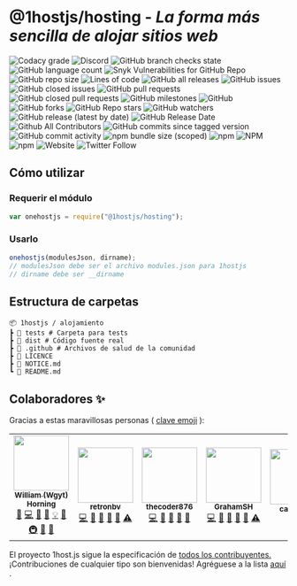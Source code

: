 # @1hostjs/hosting - *La forma más sencilla de alojar sitios web*

![Codacy grade](https://img.shields.io/codacy/grade/aa8004662996446e9dd30ff0d1c71c5b?logo=codacy&logoColor=white&style=for-the-badge&color=F63202) ![Discord](https://img.shields.io/discord/815203873324662865?color=F63202&logo=discord&logoColor=white&style=for-the-badge) ![GitHub branch checks state](https://img.shields.io/github/checks-status/1hostjs/hosting/main?logo=github&logoColor=white&style=for-the-badge&color=F63202) ![GitHub language count](https://img.shields.io/github/languages/count/1hostjs/hosting?logo=github&logoColor=white&style=for-the-badge&color=F63202) ![Snyk Vulnerabilities for GitHub Repo](https://img.shields.io/snyk/vulnerabilities/github/1hostjs/hosting?color=F63202&logo=github&logoColor=white&style=for-the-badge) ![GitHub repo size](https://img.shields.io/github/repo-size/1hostjs/hosting?color=F63202&logo=github&logoColor=white&style=for-the-badge) ![Lines of code](https://img.shields.io/tokei/lines/github/1hostjs/hosting?color=F63202&label=total%20lines%20of%20code&logo=github&logoColor=white&style=for-the-badge) ![GitHub all releases](https://img.shields.io/github/downloads/1hostjs/hosting/total?color=F63202&logo=github&logoColor=white&style=for-the-badge) ![GitHub issues](https://img.shields.io/github/issues/1hostjs/hosting?color=F63202&logo=github&logoColor=white&style=for-the-badge) ![GitHub closed issues](https://img.shields.io/github/issues-closed/1hostjs/hosting?color=F63202&logo=github&logoColor=white&style=for-the-badge) ![GitHub pull requests](https://img.shields.io/github/issues-pr/1hostjs/hosting?color=F63202&logo=github&logoColor=white&style=for-the-badge) ![GitHub closed pull requests](https://img.shields.io/github/issues-pr-closed/1hostjs/hosting?color=F63202&logo=github&logoColor=white&style=for-the-badge) ![GitHub milestones](https://img.shields.io/github/milestones/all/1hostjs/hosting?color=F63202&logo=github&logoColor=white&style=for-the-badge) ![GitHub](https://img.shields.io/github/license/1hostjs/hosting?color=F63202&logo=github&logoColor=white&style=for-the-badge) ![GitHub forks](https://img.shields.io/github/forks/1hostjs/hosting?color=F63202&logo=github&logoColor=white&style=for-the-badge) ![GitHub Repo stars](https://img.shields.io/github/stars/1hostjs/hosting?color=F63202&logo=github&logoColor=white&style=for-the-badge) ![GitHub watchers](https://img.shields.io/github/watchers/1hostjs/hosting?color=F63202&logo=github&logoColor=white&style=for-the-badge) ![GitHub release (latest by date)](https://img.shields.io/github/v/release/1hostjs/hosting?color=F63202&logo=github&logoColor=white&style=for-the-badge) ![GitHub Release Date](https://img.shields.io/github/release-date/1hostjs/hosting?color=F63202&logo=github&logoColor=white&style=for-the-badge) ![Github All Contributors](https://img.shields.io/github/all-contributors/1hostjs/hosting/main?color=F63202&logo=github&logoColor=white&style=for-the-badge) ![GitHub commits since tagged version](https://img.shields.io/github/commits-since/1hostjs/hosting/latest/main?color=F63202&logo=github&logoColor=white&style=for-the-badge) ![GitHub commit activity](https://img.shields.io/github/commit-activity/w/1hostjs/hosting?color=F63202&logo=github&logoColor=white&style=for-the-badge) ![npm bundle size (scoped)](https://img.shields.io/bundlephobia/min/@1hostjs/hosting?color=F63202&logo=npm&logoColor=white&style=for-the-badge) ![npm](https://img.shields.io/npm/dt/@1hostjs/hosting?color=F63202&logo=npm&logoColor=white&style=for-the-badge) ![NPM](https://img.shields.io/npm/l/@1hostjs%252Fhosting?color=F63202&logo=npm&logoColor=white&style=for-the-badge) ![npm](https://img.shields.io/npm/v/@1hostjs%252fhosting?color=F63202&logo=npm&logoColor=white&style=for-the-badge) ![Website](https://img.shields.io/website?color=F63202&down_color=F63202&down_message=down&label=docs&logo=nuxt.js&logoColor=white&style=for-the-badge&up_color=F63202&up_message=are%20up&url=https%3A%2F%2F1host.js.org) ![Twitter Follow](https://img.shields.io/twitter/follow/wgytcraft?color=F63202&logo=twitter&logoColor=white&style=for-the-badge)

## Cómo utilizar

### Requerir el módulo

```javascript
var onehostjs = require("@1hostjs/hosting");
```

### Usarlo

```javascript
onehostjs(modulesJson, dirname);
// modulesJson debe ser el archivo modules.json para 1hostjs
// dirname debe ser __dirname
```

## Estructura de carpetas

```text
📦 1hostjs / alojamiento
┣ 📂 tests # Carpeta para tests
┣ 📂 dist # Código fuente real
┣ 📂 .github # Archivos de salud de la comunidad
┣ 📜 LICENCE
┣ 📜 NOTICE.md
┗ 📜 README.md
```

## Colaboradores ✨

Gracias a estas maravillosas personas ( [clave emoji](https://allcontributors.org/docs/en/emoji-key) ):

<!-- ALL-CONTRIBUTORS-LIST:START - Do not remove or modify this section -->

<!-- prettier-ignore-start -->

<!-- markdownlint-disable -->

<table>
  <tr>
    <td align="center">
<a href="http://wgyt.tk"><img src="https://avatars.githubusercontent.com/u/68466727?v=4?s=100" width="100px;" alt=""><br><sub><b>William (Wgyt) Horning</b></sub></a><br><a href="https://github.com/1hostjs/hosting/issues?q=author%3Awgyt" title="Bug reports">🐛</a> <a href="https://github.com/1hostjs/hosting/commits?author=wgyt" title="Code">💻</a> <a href="https://github.com/1hostjs/hosting/commits?author=wgyt" title="Documentation">📖</a> <a href="#design-wgyt" title="Design">🎨</a> <a href="#example-wgyt" title="Examples">💡</a> <a href="#ideas-wgyt" title="Ideas, Planning, &amp; Feedback">🤔</a> <a href="#infra-wgyt" title="Infrastructure (Hosting, Build-Tools, etc)">🚇</a> <a href="#maintenance-wgyt" title="Maintenance">🚧</a> <a href="https://github.com/1hostjs/hosting/pulls?q=is%3Apr+reviewed-by%3Awgyt" title="Reviewed Pull Requests">👀</a>
</td>
    <td align="center">
<a href="https://retronbv.github.io"><img src="https://avatars.githubusercontent.com/u/49005044?v=4?s=100" width="100px;" alt=""><br><sub><b>retronbv</b></sub></a><br><a href="https://github.com/1hostjs/hosting/commits?author=retronbv" title="Code">💻</a> <a href="#ideas-retronbv" title="Ideas, Planning, &amp; Feedback">🤔</a> <a href="https://github.com/1hostjs/hosting/issues?q=author%3Aretronbv" title="Bug reports">🐛</a> <a href="https://github.com/1hostjs/hosting/pulls?q=is%3Apr+reviewed-by%3Aretronbv" title="Reviewed Pull Requests">👀</a> <a href="#maintenance-retronbv" title="Maintenance">🚧</a> <a href="https://github.com/1hostjs/hosting/commits?author=retronbv" title="Tests">⚠️</a>
</td>
    <td align="center">
<a href="https://thecoder876.github.io"><img src="https://avatars.githubusercontent.com/u/76265544?v=4?s=100" width="100px;" alt=""><br><sub><b>thecoder876</b></sub></a><br><a href="https://github.com/1hostjs/hosting/commits?author=thecoder876" title="Code">💻</a> <a href="#ideas-thecoder876" title="Ideas, Planning, &amp; Feedback">🤔</a> <a href="#maintenance-thecoder876" title="Maintenance">🚧</a> <a href="#projectManagement-thecoder876" title="Project Management">📆</a> <a href="https://github.com/1hostjs/hosting/pulls?q=is%3Apr+reviewed-by%3Athecoder876" title="Reviewed Pull Requests">👀</a>
</td>
    <td align="center">
<a href="https://grahamsh.com"><img src="https://avatars.githubusercontent.com/u/64214252?v=4?s=100" width="100px;" alt=""><br><sub><b>GrahamSH</b></sub></a><br><a href="https://github.com/1hostjs/hosting/commits?author=GrahamSH-LLK" title="Code">💻</a> <a href="https://github.com/1hostjs/hosting/commits?author=GrahamSH-LLK" title="Documentation">📖</a> <a href="https://github.com/1hostjs/hosting/issues?q=author%3AGrahamSH-LLK" title="Bug reports">🐛</a> <a href="#ideas-GrahamSH-LLK" title="Ideas, Planning, &amp; Feedback">🤔</a> <a href="https://github.com/1hostjs/hosting/pulls?q=is%3Apr+reviewed-by%3AGrahamSH-LLK" title="Reviewed Pull Requests">👀</a> <a href="https://github.com/1hostjs/hosting/commits?author=GrahamSH-LLK" title="Tests">⚠️</a>
</td>
    <td align="center">
<a href="https://github.com/cary-uwu"><img src="https://avatars.githubusercontent.com/u/81051124?v=4?s=100" width="100px;" alt=""><br><sub><b>cary-uwu</b></sub></a><br><a href="#ideas-cary-uwu" title="Ideas, Planning, &amp; Feedback">🤔</a>
</td>
  </tr>
</table>

<!-- markdownlint-restore -->

<!-- prettier-ignore-end -->

<!-- ALL-CONTRIBUTORS-LIST:END -->

El proyecto 1host.js sigue la especificación de [todos los contribuyentes.](https://github.com/all-contributors/all-contributors) ¡Contribuciones de cualquier tipo son bienvenidas! Agréguese a la lista [aquí](https://github.com/1hostjs/hosting/issues/9) .
